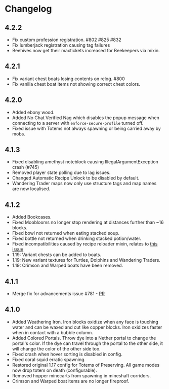 # Changelog

## 4.2.2

* Fix custom profession registration. #802 #825 #832
* Fix lumberjack registration causing tag failures
* Beehives now get their maxtickets increased for Beekeepers via mixin.

## 4.2.1

* Fix variant chest boats losing contents on relog. #800
* Fix vanilla chest boat items not showing correct chest colors.

## 4.2.0

* Added ebony wood.
* Added No Chat Verified Nag which disables the popup message when connecting to a server with `enforce-secure-profile` turned off.
* Fixed issue with Totems not always spawning or being carried away by mobs.

## 4.1.3

* Fixed disabling amethyst noteblock causing IllegalArgumentException crash (#745)
* Removed player state polling due to lag issues.
* Changed Automatic Recipe Unlock to be disabled by default.
* Wandering Trader maps now only use structure tags and map names are now localised.

## 4.1.2

* Added Bookcases.
* Fixed Mooblooms no longer stop rendering at distances further than ~16 blocks.
* Fixed bowl not returned when eating stacked soup.
* Fixed bottle not returned when drinking stacked potion/water.
* Fixed incompatibilities caused by recipe reloader mixin, relates to [this issue](https://github.com/TelepathicGrunt/RepurposedStructures-Fabric/issues/205)
* 1.19: Variant chests can be added to boats.
* 1.19: New variant textures for Turtles, Dolphins and Wandering Traders.
* 1.19: Crimson and Warped boats have been removed.


## 4.1.1

* Merge fix for advancements issue #781 - [PR](https://github.com/svenhjol/Charm/pull/738)

## 4.1.0

* Added Weathering Iron. Iron blocks oxidize when any face is touching water and can be waxed and cut like copper blocks. Iron oxidizes faster when in contact with a bubble column.
* Added Colored Portals. Throw dye into a Nether portal to change the portal's color. If the dye can travel through the portal to the other side, it will change the color of the other side too.
* Fixed crash when hover sorting is disabled in config.
* Fixed coral squid erratic spawning.
* Restored original 1.17 config for Totems of Preserving. All game modes now drop totem on death (configurable).
* Removed hopper minecarts from spawning in mineshaft corridors.
* Crimson and Warped boat items are no longer fireproof.